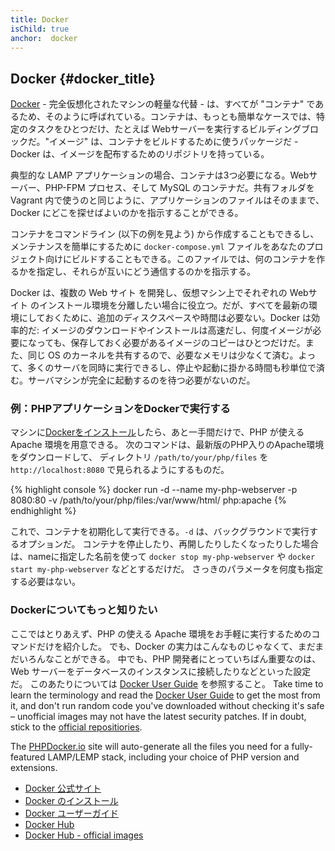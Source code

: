 ```yaml
---
title: Docker
isChild: true
anchor:  docker
---
```


## Docker {#docker_title}

[Docker] - 完全仮想化されたマシンの軽量な代替 - は、すべてが "コンテナ" であるため、そのように呼ばれている。コンテナは、もっとも簡単なケースでは、特定のタスクをひとつだけ、たとえば Webサーバーを実行するビルディングブロックだ。"イメージ" は、コンテナをビルドするために使うパッケージだ - Docker は、イメージを配布するためのリポジトリを持っている。

典型的な LAMP アプリケーションの場合、コンテナは3つ必要になる。Webサーバー、PHP-FPM プロセス、そして MySQL のコンテナだ。共有フォルダを Vagrant 内で使うのと同じように、アプリケーションのファイルはそのままで、Docker にどこを探せばよいのかを指示することができる。

コンテナをコマンドライン (以下の例を見よう) から作成することもできるし、メンテナンスを簡単にするために `docker-compose.yml` ファイルをあなたのプロジェクト向けにビルドすることもできる。このファイルでは、何のコンテナを作るかを指定し、それらが互いにどう通信するのかを指示する。

Docker は、複数の Web サイト を開発し、仮想マシン上でそれぞれの Webサイト のインストール環境を分離したい場合に役立つ。だが、すべてを最新の環境にしておくために、追加のディスクスペースや時間は必要ない。Docker は効率的だ: イメージのダウンロードやインストールは高速だし、何度イメージが必要になっても、保存しておく必要があるイメージのコピーはひとつだけだ。また、同じ OS のカーネルを共有するので、必要なメモリは少なくて済む。よって、多くのサーバを同時に実行できるし、停止や起動に掛かる時間も秒単位で済む。サーバマシンが完全に起動するのを待つ必要がないのだ。

### 例：PHPアプリケーションをDockerで実行する

マシンに[Dockerをインストール][docker-install]したら、あと一手間だけで、PHP が使える Apache 環境を用意できる。
次のコマンドは、最新版のPHP入りのApache環境をダウンロードして、
ディレクトリ `/path/to/your/php/files` を `http://localhost:8080` で見られるようにするものだ。

{% highlight console %}
docker run -d --name my-php-webserver -p 8080:80 -v /path/to/your/php/files:/var/www/html/ php:apache
{% endhighlight %}

これで、コンテナを初期化して実行できる。`-d` は、バックグラウンドで実行するオプションだ。
コンテナを停止したり、再開したりしたくなったりした場合は、nameに指定した名前を使って
`docker stop my-php-webserver` や `docker start my-php-webserver` などとするだけだ。
さっきのパラメータを何度も指定する必要はない。

### Dockerについてもっと知りたい
ここではとりあえず、PHP の使える Apache 環境をお手軽に実行するためのコマンドだけを紹介した。
でも、Docker の実力はこんなものじゃなくて、まだまだいろんなことができる。
中でも、PHP 開発者にとっていちばん重要なのは、Web サーバーをデータベースのインスタンスに接続したりなどといった設定だ。
このあたりについては [Docker User Guide][docker-doc] を参照すること。
Take time to learn the terminology and read the [Docker User Guide][docker-doc] to get the most from it, and don't run random code you've downloaded without checking it's safe – unofficial images may not have the latest security patches. If in doubt, stick to the [official repositiories][docker-hub-official].

The [PHPDocker.io] site will auto-generate all the files you need for a fully-featured LAMP/LEMP stack, including your choice of PHP version and extensions.

* [Docker 公式サイト][docker]
* [Docker のインストール][docker-install]
* [Docker ユーザーガイド][docker-doc]
* [Docker Hub][docker-hub]
* [Docker Hub - official images][docker-hub-official]

[Docker]: https://www.docker.com/
[docker-hub]: https://hub.docker.com/
[docker-hub-official]: https://hub.docker.com/explore/
[docker-install]: https://docs.docker.com/install/
[docker-doc]: https://docs.docker.com/
[PHPDocker.io]: https://phpdocker.io/generator
